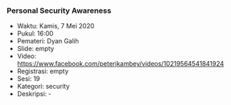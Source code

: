 ### Personal Security Awareness

- Waktu: Kamis, 7 Mei 2020
- Pukul: 16:00
- Pemateri: Dyan Galih
- Slide: empty
- Video: https://www.facebook.com/peterjkambey/videos/10219564541841924
- Registrasi: empty
- Sesi: 19
- Kategori: security
- Deskripsi: -
